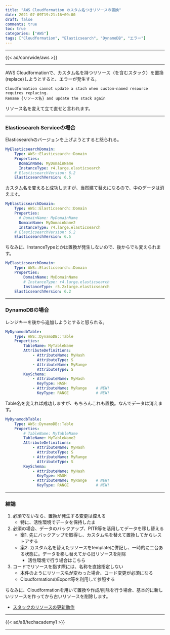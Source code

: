```yaml
---
title: "AWS Cloudformation カスタム名つきリソースの置換"
date: 2021-07-09T19:21:16+09:00
draft: false
comments: true
toc: true
categories: ["AWS"]
tags: ["Cloudformation", "Elasticsearch", "DynamoDB", "エラー"]
---
```


<!--more-->

---

{{< ad/con/wide/aws >}}

---

AWS Cloudformationで、カスタム名を持つリソース（を含むスタック）を置換(replace)しようとすると、エラーが発生する。

```
Cloudformation cannot update a stach when custom-named resource requires replacing.
Rename {リソース名} and update the stack again
```

リソース名を変えて立て直せと言われます。

---

### Elasticsearch Serviceの場合

Elasticsearchのバージョンを上げようとすると怒られる。

```yaml
MyElasticsearchDomain:
    Type: AWS::Elasticsearch::Domain
    Properties:
      DomainName: MyDomainName
      InstanceType: r4.large.elasticsearch
    # ElasticsearchVersion: 6.2
    ElasticsearchVersion: 6.5
```

カスタム名を変えると成功しますが、当然建て替えになるので、中のデータは消えます。

```yaml
MyElasticsearchDomain:
    Type: AWS::Elasticsearch::Domain
    Properties:
      # DomainName: MyDomainName
      DomainName: MyDomainName2
      InstanceType: r4.large.elasticsearch
    # ElasticsearchVersion: 6.2
    ElasticsearchVersion: 6.5
```

ちなみに、InstanceTypeとかは置換が発生しないので、後からでも変えられます。

```yaml
MyElasticsearchDomain:
    Type: AWS::Elasticsearch::Domain
    Properties:
        DomainName: MyDomainName
        # InstanceType: r4.large.elasticsearch
        InstanceType: r5.2xlarge.elasticsearch
    ElasticsearchVersion: 6.2
```

---

### DynamoDBの場合

レンジキーを後から追加しようとすると怒られる。

```yaml
MyDynamodbTable:
    Type: AWS::DynamoDB::Table
    Properties:
        TableName: MyTableName
        AttributeDefinitions:
            - AttributeName: MyHash
              AttributeType: S
            - AttributeName: MyRange
              AttributeType: S
        KeySchema:
            - AttributeName: MyHash
              KeyType: HASH
            - AttributeName: MyRange    # NEW!
              KeyType: RANGE            # NEW!
```

Table名を変えれば成功しますが、もちろんこれも置換。なんでデータは消えます。

```yaml
MyDynamodbTable:
    Type: AWS::DynamoDB::Table
    Properties:
        # TableName: MyTableName
        TableName: MyTableName2
        AttributeDefinitions:
            - AttributeName: MyHash
              AttributeType: S
            - AttributeName: MyRange
              AttributeType: S
        KeySchema:
            - AttributeName: MyHash
              KeyType: HASH
            - AttributeName: MyRange    # NEW!
              KeyType: RANGE            # NEW!
```

---

### 結論

1. 必須でないなら、置換が発生する変更は控える
    - 特に、活性環境でデータを保持したま
2. 必須の場合、データのバックアップ、PITR等を活用してデータを移し替える
   - 案1. 先にバックアップを取得し、カスタム名を替えて置換してからレストアする
   - 案2. カスタム名を替えたリソースをtemplateに併記し、一時的に二台ある状態に。データを移し替えてから旧リソースを削除
     - 活性環境で行う場合はこちら
3. コードでリソースを指す際には、名称を直接指定しない
    - 本件のようにリソース名が変わった場合、コード変更が必須になる
    - CloudformationのExport等を利用して参照する

ちなみに、Cloudformationを用いて置換や作成/削除を行う場合、基本的に新しいリソースを作ってから古いリソースを削除します。
   - [スタックのリソースの更新動作](https://docs.aws.amazon.com/ja_jp/AWSCloudFormation/latest/UserGuide/using-cfn-updating-stacks-update-behaviors.html)

---

{{< ad/a8/techacademy1 >}}

---
